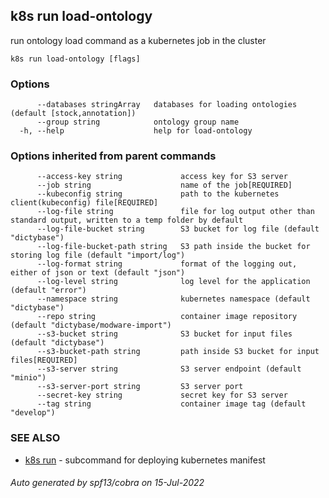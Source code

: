 ## k8s run load-ontology

run ontology load command as a kubernetes job in the cluster

```
k8s run load-ontology [flags]
```

### Options

```
      --databases stringArray   databases for loading ontologies (default [stock,annotation])
      --group string            ontology group name
  -h, --help                    help for load-ontology
```

### Options inherited from parent commands

```
      --access-key string             access key for S3 server
      --job string                    name of the job[REQUIRED]
      --kubeconfig string             path to the kubernetes client(kubeconfig) file[REQUIRED]
      --log-file string               file for log output other than standard output, written to a temp folder by default
      --log-file-bucket string        S3 bucket for log file (default "dictybase")
      --log-file-bucket-path string   S3 path inside the bucket for storing log file (default "import/log")
      --log-format string             format of the logging out, either of json or text (default "json")
      --log-level string              log level for the application (default "error")
      --namespace string              kubernetes namespace (default "dictybase")
      --repo string                   container image repository (default "dictybase/modware-import")
      --s3-bucket string              S3 bucket for input files (default "dictybase")
      --s3-bucket-path string         path inside S3 bucket for input files[REQUIRED]
      --s3-server string              S3 server endpoint (default "minio")
      --s3-server-port string         S3 server port
      --secret-key string             secret key for S3 server
      --tag string                    container image tag (default "develop")
```

### SEE ALSO

* [k8s run](k8s_run.md)	 - subcommand for deploying kubernetes manifest

###### Auto generated by spf13/cobra on 15-Jul-2022

